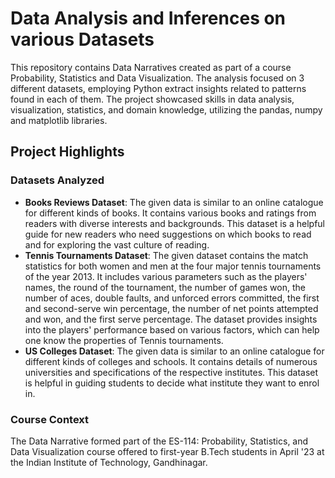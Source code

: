 # Data Analysis and Inferences on various Datasets

This repository contains Data Narratives created as part of a course Probability, Statistics and Data Visualization. The analysis focused on 3 different datasets, employing Python extract insights related to patterns found in each of them. The project showcased skills in data analysis, visualization, statistics, and domain knowledge, utilizing the pandas, numpy and matplotlib libraries.

## Project Highlights

### Datasets Analyzed
- **Books Reviews Dataset**: The given data is similar to an online catalogue for different 
    kinds of books. It contains various books and ratings from 
    readers with diverse interests and backgrounds. This dataset is 
    a helpful guide for new readers who need suggestions on which 
    books to read and for exploring the vast culture of reading.
- **Tennis Tournaments Dataset**: The given dataset contains the match statistics for both women 
    and men at the four major tennis tournaments of the year 2013.
    It includes various parameters such as the players' names, the 
    round of the tournament, the number of games won, the number 
    of aces, double faults, and unforced errors committed, the first 
    and second-serve win percentage, the number of net points 
    attempted and won, and the first serve percentage. The dataset 
    provides insights into the players' performance based on 
    various factors, which can help one know the properties of 
    Tennis tournaments.
- **US Colleges Dataset**: The given data is similar to an online catalogue for different 
    kinds of colleges and schools. It contains details of numerous 
    universities and specifications of the respective institutes. This 
    dataset is helpful in guiding students to decide what institute
    they want to enrol in.


### Course Context
The Data Narrative formed part of the ES-114: Probability, Statistics, and Data Visualization course offered to first-year B.Tech students in April '23 at the Indian Institute of Technology, Gandhinagar.
